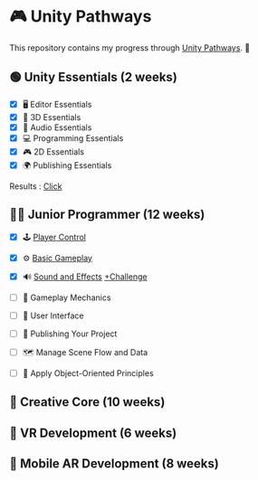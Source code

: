 # 🎮 Unity Pathways  

This repository contains my progress through [Unity Pathways](https://learn.unity.com/pathways). 🚀  

## 🟢 Unity Essentials (2 weeks)  

- [x] 🖥️ Editor Essentials  
- [x] 🎨 3D Essentials  
- [x] 🎵 Audio Essentials  
- [x] 💻 Programming Essentials  
- [x] 🎮 2D Essentials  
- [x] 🌍 Publishing Essentials  

Results : [Click](https://play.unity.com/en/games/cc689581-2287-4634-b9d8-580f6173dd18/unity-essentials)

## 👨‍💻 Junior Programmer (12 weeks)  

- [x] 🕹️ [Player Control](https://play.unity.com/en/games/b8abca7d-fdce-4444-ad99-e96ed8d0dab2/prototype-1)
- [x] ⚙️ [Basic Gameplay](https://play.unity.com/en/games/b68fda64-3055-4320-9d18-5ba9d94fda52/prototype-2)
- [x] 🔊 [Sound and Effects](https://play.unity.com/en/games/c4f54f6c-0794-46a7-9ca4-2893e25099b0/prototype-3) [+Challenge](https://play.unity.com/en/games/3c6e4275-e033-43a0-a9b9-4215a66455d7/prototype-3-challenge)
- [ ] 🧩 Gameplay Mechanics  
- [ ] 🧭 User Interface  
- [ ] 🚀 Publishing Your Project  
- [ ] 🗺️ Manage Scene Flow and Data  
- [ ] 🧠 Apply Object-Oriented Principles  


## 🎨 Creative Core (10 weeks)  

## 🥽 VR Development (6 weeks)  

## 📱 Mobile AR Development (8 weeks)  
